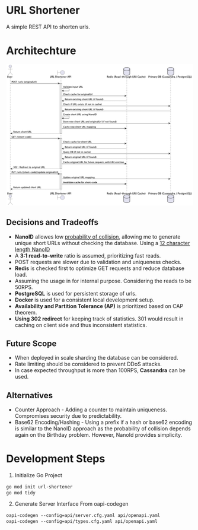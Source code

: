 # URL Shortener
A simple REST API to shorten urls. 

# Architechture
![URL Shortener Architecture](out/architechture/url-shortener/url-shortener.png)

## Decisions and Tradeoffs
* **NanoID** allowes low [probability of collision](https://en.wikipedia.org/wiki/Birthday_problem), allowing me to generate unique short URLs without checking the database. Using a [12 character length NanoID](https://alex7kom.github.io/nano-nanoid-cc/?alphabet=_-0123456789ABCDEFGHIJKLMNOPQRSTUVWXYZabcdefghijklmnopqrstuvwxyz&size=12&speed=25&speedUnit=second)
* A **3:1 read-to-write** ratio is assumed, prioritizing fast reads.
* POST requests are slower due to validation and uniqueness checks.
* **Redis** is checked first to optimize GET requests and reduce database load.
* Assuming the usage in for internal purpose. Considering the reads to be 50RPS.
* **PostgreSQL** is used for persistent storage of urls.
* **Docker** is used for a consistent local development setup.
* **Availability and Partition Tolerance (AP)** is prioritized based on CAP theorem.
* **Using 302 redirect** for keeping track of statistics. 301 would result in caching on client side and thus inconsistent statistics.

## Future Scope
* When deployed in scale sharding the database can be considered. 
* Rate limiting should be considered to prevent DDoS attacks. 
* In case expected throughput is more than 100RPS, **Cassandra** can be used.

## Alternatives
* Counter Approach - Adding a counter to maintain uniqueness. Compromises security due to predictability.
* Base62 Encoding/Hashing - Using a prefix if a hash or base62 encoding is similar to the NanoID approach as the probability of collision depends again on the Birthday problem. However, NanoId provides simplicity.

# Development Steps
1. Initialize Go Project
```
go mod init url-shortener
go mod tidy
```
2. Generate Server Interface From oapi-codegen
```
oapi-codegen --config=api/server.cfg.yaml api/openapi.yaml
oapi-codegen --config=api/types.cfg.yaml api/openapi.yaml
```
